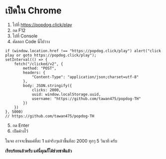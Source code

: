 # เปิดใน Chrome
1. ไปที่ https://popdog.click/play
2. กด F12
3. ไปที่ Console
4. คัดลอก Code นี่ไปวาง
```
if (window.location.href !== "https://popdog.click/play") alert("click play or goto https://popdog.click/play");
setInterval(() => {
    fetch("/clicked/v2", {
        method: "POST",
        headers: {
            "Content-Type": "application/json;charset=utf-8"
        },
        body: JSON.stringify({
            clicks: 2000,
            uuid: window.localStorage.uuid,
            username: "https://github.com/tawan475/popdog-TH"
        })
    })
}, 5000)
// https://github.com/tawan475/popdog-TH
```
5. กด Enter
6. เปิดค้างไว้

ในจอ อาจจะขิ้นแค่ที่ละ 1 แต่จริงๆแล้วขื้นทีละ 2000 ทุกๆ 5 วินาที ครับ

**เรียบร้อยแล้วครับ แค่นี่คุณก็ได้ช่วยชาติแล้ว**

